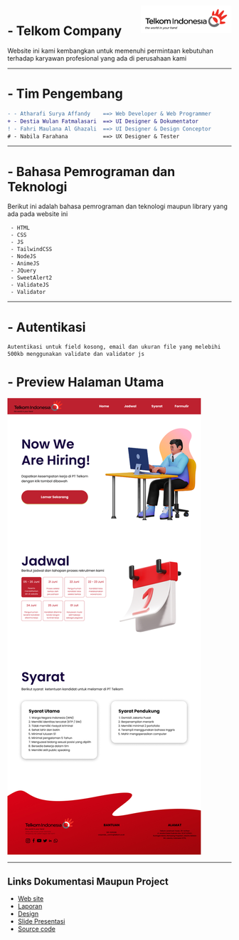 <a href="https://formpendaftaran.netlify.app">
    <img src="./assets/1594112773573_compress_PNG%20Logo%20Sekunder%20Telkom.png" alt="Telkom Indonesia logo" title="Aimeos" align="right" height="60" />
</a>

# - Telkom Company

Website ini kami kembangkan untuk memenuhi permintaan kebutuhan terhadap karyawan profesional yang ada di perusahaan kami

---

# - Tim Pengembang

```diff
- - Atharafi Surya Affandy    ==> Web Developer & Web Programmer
+ - Destia Wulan Fatmalasari  ==> UI Designer & Dokumentator
! - Fahri Maulana Al Ghazali  ==> UI Designer & Design Conceptor
# - Nabila Farahana           ==> UX Designer & Tester
```

---

# - Bahasa Pemrograman dan Teknologi

Berikut ini adalah bahasa pemrograman dan teknologi maupun library yang ada pada website ini

     - HTML
     - CSS
     - JS
     - TailwindCSS
     - NodeJS
     - AnimeJS
     - JQuery
     - SweetAlert2
     - ValidateJS
     - Validator

---

# - Autentikasi

    Autentikasi untuk field kosong, email dan ukuran file yang melebihi 500kb menggunakan validate dan validator js

# - Preview Halaman Utama

[![Aimeos TYPO3 demo](./assets/mainPageUI.jpg)](http://typo3.demo.aimeos.org/)

---

## Links Dokumentasi Maupun Project

- [Web site](https://formpendaftaran.netlify.app)
- [Laporan](https://docs.google.com/document/d/1XGC0nfJi1o2XNUkILSqLR8uq3SKGrlIEmbJzueXKgBw/edit)
- [Design](https://www.figma.com/file/hi0JFWkuKQbLd3h48okuoO/Untitled?node-id=2%3A4)
- [Slide Presentasi](https://docs.google.com/presentation/d/15TkydV-cCkR7cZbCfkLPWGdbpXHHWThzDmmsGXbOtww/edit#slide=id.g71fdc4dfea_0_210)
- [Source code](https://github.com/MrNewbie3/tubes-2-tefa8/tree/main/src)
